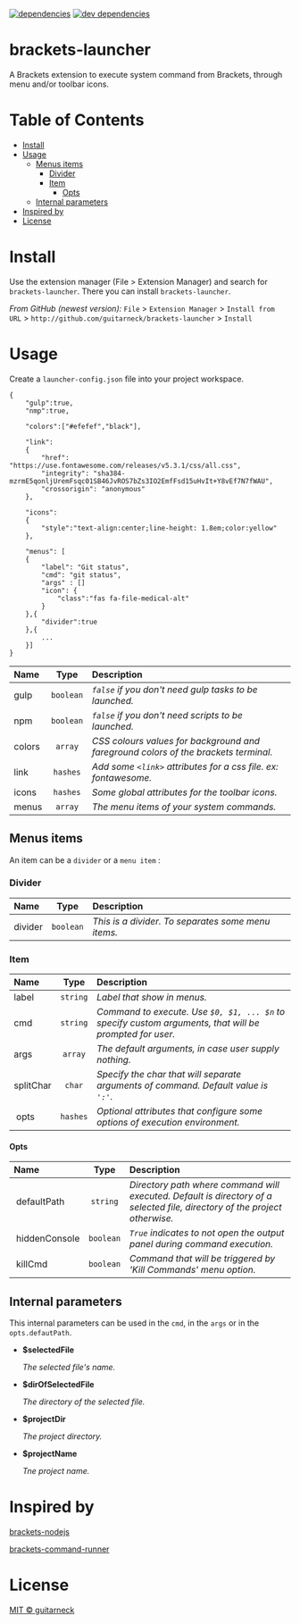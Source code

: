 [![dependencies][dependencies-image]][dependencies-url] [![dev dependencies][dev-dependencies-image]][dev-dependencies-url]

# brackets-launcher

A Brackets extension to execute system command from Brackets, through menu and/or toolbar icons.

# Table of Contents

* [Install](#install)
* [Usage](#usage)
    * [Menus items](#menus-items)
        * [Divider](#divider)
        * [Item](#item)
            * [Opts](#opts)
    * [Internal parameters](#internal-parameters)
* [Inspired by](#inspired-by)
* [License](#license)

# Install

Use the extension manager (File > Extension Manager) and search for `brackets-launcher`.
There you can install `brackets-launcher`.

*From GitHub (newest version):*
`File` > `Extension Manager` > `Install from URL` > `http://github.com/guitarneck/brackets-launcher` > `Install`

# Usage

Create a `launcher-config.json` file into your project workspace.

```
{
    "gulp":true,
    "nmp":true,
    
    "colors":["#efefef","black"],
    
    "link":
    {
        "href": "https://use.fontawesome.com/releases/v5.3.1/css/all.css",
        "integrity": "sha384-mzrmE5qonljUremFsqc01SB46JvROS7bZs3IO2EmfFsd15uHvIt+Y8vEf7N7fWAU",
        "crossorigin": "anonymous"
    },
    
    "icons":
    {
        "style":"text-align:center;line-height: 1.8em;color:yellow"
    },
    
    "menus": [
    {
        "label": "Git status",
        "cmd": "git status",
        "args" : []
        "icon": {
            "class":"fas fa-file-medical-alt"
        }
    },{
        "divider":true
    },{
        ...
    }]
}
```

| Name | Type | Description |
|:-|:-:|:-|
| gulp | `boolean` | _`false` if you don't need gulp tasks to be launched._ |
| npm | `boolean`| _`false` if you don't need scripts to be launched._ |
| colors | `array`| _CSS colours values for background and fareground colors of the brackets terminal._ |
| link | `hashes`| _Add some `<link>` attributes for a css file. ex: fontawesome._ |
| icons | `hashes`| _Some global attributes for the toolbar icons._ |
| menus | `array` | _The menu items of your system commands._ |

## Menus items

An item can be a `divider` or a `menu item` :

### Divider

| Name | Type | Description |
|:-|:-:|:-|
| divider | `boolean` | _This is a divider. To separates some menu items._ |

### Item

| Name | Type | Description |
|:-|:-:|:-|
| label | `string` | _Label that show in menus._ |
|cmd | `string` | _Command to execute. Use `$0, $1, ... $n` to specify custom arguments, that will be prompted for user._ |
| args | `array` | _The default arguments, in case user supply nothing._ |
| splitChar | `char` | _Specify the char that will separate arguments of command. Default value is `':'`._ |
| opts | `hashes` | _Optional attributes that configure some options of execution environment._ |

#### Opts

| Name | Type | Description |
|:-|:-:|:-|
| defaultPath | `string` | _Directory path where command will executed. Default is directory of a selected file, directory of the project otherwise._ |
| hiddenConsole | `boolean` | _`True` indicates to not open the output panel during command execution._ |
| killCmd | `boolean` | _Command that will be triggered by 'Kill Commands' menu option._ |

## Internal parameters

This internal parameters can be used in the `cmd`, in the `args` or in the `opts.defautPath`.

* __$selectedFile__
    
    _The selected file's name._

* __$dirOfSelectedFile__
    
    _The directory of the selected file._

* __$projectDir__
    
    _The project directory._

* __$projectName__
    
    _Tne project name._

# Inspired by

[brackets-nodejs][brackets-nodejs-github]

[brackets-command-runner][brackets-command-runner-github]


# License

[MIT © guitarneck](./LICENSE)

[brackets-nodejs-github]: https://github.com/Acconut/brackets-nodejs
[brackets-command-runner-github]: https://github.com/tarcisiojr/brackets-command-runner

[dev-dependencies-image]: https://david-dm.org/guitarneck/brackets-launcher/dev-status.svg
[dev-dependencies-url]: https://david-dm.org/guitarneck/brackets-launcher?type=dev
[dependencies-image]: https://david-dm.org/guitarneck/brackets-launcher/status.svg
[dependencies-url]: https://david-dm.org/guitarneck/brackets-launcher